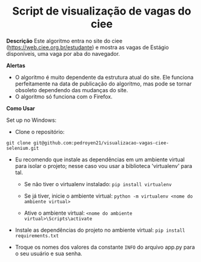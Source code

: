 <h1 align="center"> Script de visualização de vagas do ciee </h1>

**Descrição**
Este algoritmo entra no site do ciee (https://web.ciee.org.br/estudante) e mostra as vagas de Estágio disponíveis, uma vaga por aba do navegador.

**Alertas** 
- O algoritmo é muito dependente da estrutura atual do site. Ele funciona perfeitamente na data de publicação do algoritmo, mas pode se tornar obsoleto dependendo das mudanças do site.
- O algoritmo só funciona com o Firefox.

**Como Usar**

Set up no Windows:

- Clone o repositório:

`git clone git@github.com:pedroyen21/visualizacao-vagas-ciee-selenium.git`

- Eu recomendo que instale as dependências em um ambiente virtual para isolar o projeto; nesse caso vou usar a biblioteca 'virtualenv' para tal.
   - Se não tiver o virtualenv instalado: 
      `pip install virtualenv`
  
   - Se já tiver, inicie o ambiente virtual:
       `python -m virtualenv <nome do ambiente virtual>`
   
   - Ative o ambiente virtual: 
       `<nome do ambiente virtual>\Scripts\activate`

- Instale as dependências do projeto no ambiente virtual: 
  `pip install requirements.txt`

- Troque os nomes dos valores da constante `INFO` do arquivo app.py para o seu usuário e sua senha.
